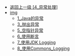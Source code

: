 - [返回上一级 [4_异常处理]](后端/JavaNote/2_Java(书栈)/4_异常处理/)
- [img](后端/JavaNote/2_Java(书栈)/4_异常处理/img/)
  - [1_Java的异常](后端/JavaNote/2_Java(书栈)/4_异常处理/img/1_Java的异常/)
  - [3_抛出异常](后端/JavaNote/2_Java(书栈)/4_异常处理/img/3_抛出异常/)
  - [5_空指针异常](后端/JavaNote/2_Java(书栈)/4_异常处理/img/5_空指针异常/)
  - [6_使用断言](后端/JavaNote/2_Java(书栈)/4_异常处理/img/6_使用断言/)
  - [7_使用JDK Logging](后端/JavaNote/2_Java(书栈)/4_异常处理/img/7_使用JDK%20Logging/)
  - [8_使用Commons_Logging](后端/JavaNote/2_Java(书栈)/4_异常处理/img/8_使用Commons_Logging/)
